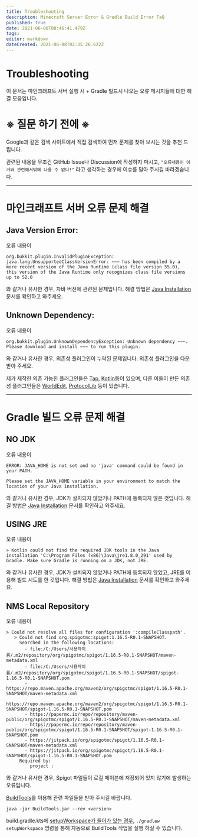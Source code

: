 ```yaml
---
title: Troubleshooting
description: Minecraft Server Error & Gradle Build Error FaQ
published: true
date: 2021-06-08T08:46:41.479Z
tags: 
editor: markdown
dateCreated: 2021-06-08T02:35:26.622Z
---
```


# Troubleshooting
이 문서는 마인크래프트 서버 실행 시 + Gradle 빌드시 나오는 오류 메시지들에 대한 해결 모음입니다.

# ※ 질문 하기 전에 ※

Google과 같은 검색 사이트에서 직접 검색하여 먼저 문제를 찾아 보시는 것을 추천 드립니다.

관련된 내용을 무조건 GitHub Issue나 Discussion에 작성하지 마시고, `"오류내용이 이거와 관련해서밖에 나올 수 없다!"` 라고 생각하는 경우에 이슈를 달아 주시길 바라겠습니다.

---

# 마인크래프트 서버 오류 문제 해결

## Java Version Error:

오류 내용이

```
org.bukkit.plugin.InvalidPluginException: java.lang.UnsupportedClassVersionError: ~~~ has been compiled by a more recent version of the Java Runtime (class file version 55.0), this version of the Java Runtime only recognizes class file versions up to 52.0
```

와 같거나 유사한 경우, 자바 버전에 관련된 문제입니다. 해결 방법은 [Java Installation](https://monun.me/ko/java-installation) 문서를 확인하고 와주세요.

## Unknown Dependency:

오류 내용이
```
org.bukkit.plugin.UnknownDependencyException: Unknown dependency ~~~. Please download and install ~~~ to run this plugin.
```
와 같거나 유사한 경우, 의존성 플러그인이 누락된 문제입니다. 의존성 플러그인을 다운받아 주세요.

제가 제작한 의존 가능한 플러그인들은 [Tap](https://github.com/monun/tap/releases), [Kotlin](https://github.com/monun/kotlin-plugin/releases)등이 있으며, 다른 이들이 만든 의존성 플러그인들은 [WorldEdit](https://dev.bukkit.org/projects/worldedit/files), [ProtocolLib](https://github.com/dmulloy2/ProtocolLib/releases) 등이 있습니다.

---

# Gradle 빌드 오류 문제 해결

## NO JDK

오류 내용이

```
ERROR: JAVA_HOME is not set and no 'java' command could be found in your PATH.

Please set the JAVA_HOME variable in your environment to match the
location of your Java installation.
```

와 같거나 유사한 경우, JDK가 설치되지 않았거나 PATH에 등록되지 않은 것입니다. 해결 방법은 [Java Installation](https://monun.me/ko/java-installation) 문서를 확인하고 와주세요.

## USING JRE

오류 내용이

```
> Kotlin could not find the required JDK tools in the Java installation 'C:\Program Files (x86)\Java\jre1.8.0_291' used by Gradle. Make sure Gradle is running on a JDK, not JRE.
```

와 같거나 유사한 경우, JDK가 설치되지 않았거나 PATH에 등록되지 않았고, JRE를 이용해 빌드 시도를 한 것입니다. 해결 방법은 [Java Installation](https://monun.me/ko/java-installation) 문서를 확인하고 와주세요.

## NMS Local Repository

오류 내용이

```
> Could not resolve all files for configuration ':compileClasspath'.
   > Could not find org.spigotmc:spigot:1.16.5-R0.1-SNAPSHOT.
     Searched in the following locations:
       - file:/C:/Users/사용자이름/.m2/repository/org/spigotmc/spigot/1.16.5-R0.1-SNAPSHOT/maven-metadata.xml
       - file:/C:/Users/사용자이름/.m2/repository/org/spigotmc/spigot/1.16.5-R0.1-SNAPSHOT/spigot-1.16.5-R0.1-SNAPSHOT.pom
       - https://repo.maven.apache.org/maven2/org/spigotmc/spigot/1.16.5-R0.1-SNAPSHOT/maven-metadata.xml
       - https://repo.maven.apache.org/maven2/org/spigotmc/spigot/1.16.5-R0.1-SNAPSHOT/spigot-1.16.5-R0.1-SNAPSHOT.pom
       - https://papermc.io/repo/repository/maven-public/org/spigotmc/spigot/1.16.5-R0.1-SNAPSHOT/maven-metadata.xml
       - https://papermc.io/repo/repository/maven-public/org/spigotmc/spigot/1.16.5-R0.1-SNAPSHOT/spigot-1.16.5-R0.1-SNAPSHOT.pom
       - https://jitpack.io/org/spigotmc/spigot/1.16.5-R0.1-SNAPSHOT/maven-metadata.xml
       - https://jitpack.io/org/spigotmc/spigot/1.16.5-R0.1-SNAPSHOT/spigot-1.16.5-R0.1-SNAPSHOT.pom
     Required by:
         project :
```

와 같거나 유사한 경우, Spigot 파일들이 로컬 메이븐에 저장되어 있지 않기에 발생하는 오류입니다.

[BuildTools](https://www.spigotmc.org/wiki/buildtools/)를 이용해 관련 파일들을 받아 주시길 바랍니다.

`java -jar BuildTools.jar --rev <version>`

build.gradle.kts에 [setupWorkspace가 들어가 있는 경우](https://github.com/monun/tap/blob/e8c21e68ee64d73e3e3fe416a1ba032c36b5796b/build.gradle.kts#L155), `./gradlew setupWorkspace` 명령을 통해 자동으로 BuildTools 작업을 실행 하실 수 있습니다.